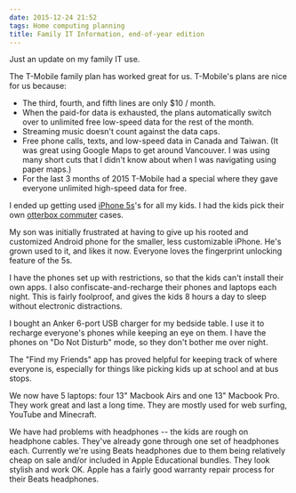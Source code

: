 ```yaml
---
date: 2015-12-24 21:52
tags: Home computing planning
title: Family IT Information, end-of-year edition
---
```


Just an update on my family IT use.

The T-Mobile family plan has worked great for us. T-Mobile's plans are nice
for us because:

* The third, fourth, and fifth lines are only $10 / month.
* When the paid-for data is exhausted, the plans automatically switch over to unlimited free low-speed data for the rest of the month.
* Streaming music doesn't count against the data caps.
* Free phone calls, texts, and low-speed data in Canada and Taiwan. (It was great using Google Maps to get around Vancouver. I was using many short cuts that I didn't know about when I was navigating using paper maps.)
* For the last 3 months of 2015 T-Mobile had a special where they gave everyone unlimited high-speed data for free.

I ended up getting used [iPhone 5s](http://www.apple.com/shop/buy-iphone/iphone5s)'s for all my kids. I had the kids pick their own [otterbox commuter](http://www.otterbox.com/en-us/commuter-series) cases.

My son was initially frustrated at having to give up his rooted and customized
Android phone for the smaller, less customizable iPhone. He's grown used to
it, and likes it now. Everyone loves the fingerprint unlocking feature of the
5s.

I have the phones set up with restrictions, so that the kids can't install
their own apps. I also confiscate-and-recharge their phones and laptops each
night. This is fairly foolproof, and gives the kids 8 hours a day to sleep
without electronic distractions.

I bought an Anker 6-port USB charger for my bedside table. I use it to
recharge everyone's phones while keeping an eye on them. I have the phones on
"Do Not Disturb" mode, so they don't bother me over night.

The "Find my Friends" app has proved helpful for keeping track of where
everyone is, especially for things like picking kids up at school and at bus
stops.

We now have 5 laptops: four 13" Macbook Airs and one 13" Macbook Pro. They
work great and last a long time. They are mostly used for web surfing, YouTube
and Minecraft.

We have had problems with headphones -- the kids are rough on headphone
cables. They've already gone through one set of headphones each. Currently
we're using Beats headphones due to them being relatively cheap on sale and/or
included in Apple Educational bundles. They look stylish and work OK. Apple
has a fairly good warranty repair process for their Beats headphones.
